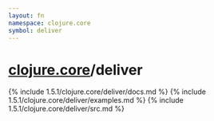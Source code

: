 ```yaml
---
layout: fn
namespace: clojure.core
symbol: deliver
---
```


# [clojure.core](../)/deliver

{% include 1.5.1/clojure.core/deliver/docs.md %}
{% include 1.5.1/clojure.core/deliver/examples.md %}
{% include 1.5.1/clojure.core/deliver/src.md %}

